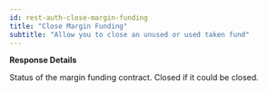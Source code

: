 ```yaml
---
id: rest-auth-close-margin-funding
title: "Close Margin Funding"
subtitle: "Allow you to close an unused or used taken fund"
---
```


**Response Details**

Status of the margin funding contract. Closed if it could be closed.

